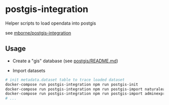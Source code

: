 # postgis-integration

Helper scripts to load opendata into postgis

see [mborne/postgis-integration](https://github.com/mborne/postgis-integration)

## Usage

* Create a "gis" database (see [postgis/README.md](../postgis/README.md))

* Import datasets

```bash
# init metadata.dataset table to trace loaded dataset
docker-compose run postgis-integration npm run postgis-init
docker-compose run postgis-integration npm run postgis-import naturalearth
docker-compose run postgis-integration npm run postgis-import adminexpress
# ...
```
